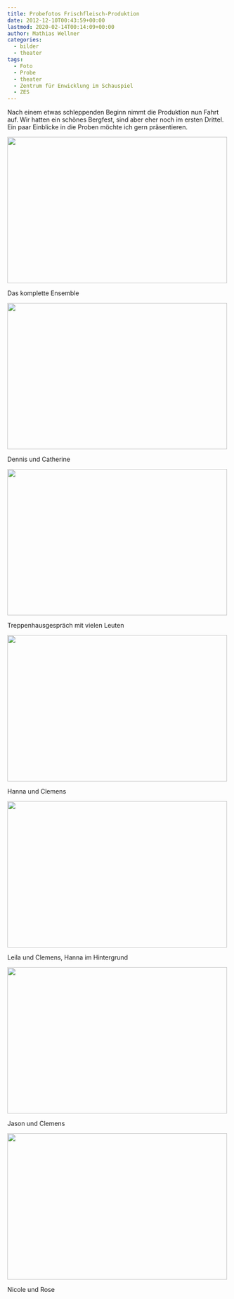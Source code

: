 ```yaml
---
title: Probefotos Frischfleisch-Produktion
date: 2012-12-10T00:43:59+00:00
lastmod: 2020-02-14T00:14:09+00:00
author: Mathias Wellner
categories:
  - bilder
  - theater
tags:
  - Foto
  - Probe
  - theater
  - Zentrum für Enwicklung im Schauspiel
  - ZES
---
```

Nach einem etwas schleppenden Beginn nimmt die Produktion nun Fahrt auf. Wir hatten ein schönes Bergfest, sind aber eher noch im ersten Drittel. Ein paar Einblicke in die Proben möchte ich gern präsentieren.

<div style="width: 510px" class="wp-caption aligncenter">
  <img src="https://lh6.googleusercontent.com/-fdgreuD-LYE/UMUT44hB9TI/AAAAAAAAA1k/-cq1vuA5Wd4/s800/MW_20121205_0711.jpg" height="333" width="500" />
  
  <p class="wp-caption-text">
    Das komplette Ensemble<br />
  </p>
</div>

<div style="width: 510px" class="wp-caption aligncenter">
  <img src="https://lh5.googleusercontent.com/-QfV3xIvD9Sk/UMUT4ykAR_I/AAAAAAAAA1g/L-pi8oTxq1o/s800/MW_20121205_0717.jpg" height="333" width="500" />
  
  <p class="wp-caption-text">
    Dennis und Catherine<br />
  </p>
</div>

<div style="width: 510px" class="wp-caption aligncenter">
  <img src="https://lh4.googleusercontent.com/-8ATAbOUb8Qw/UMUT4nYMjkI/AAAAAAAAA1c/WLphmoUSX_o/s800/MW_20121205_0725.jpg" height="333" width="500" />
  
  <p class="wp-caption-text">
    Treppenhausgespräch mit vielen Leuten<br />
  </p>
</div>

<div style="width: 510px" class="wp-caption aligncenter">
  <img src="https://lh3.googleusercontent.com/-7TzYEkwZOL8/UMUT5nx7IGI/AAAAAAAAA1s/3Za-lWOzGqs/s800/MW_20121205_0737.jpg" height="333" width="500" />
  
  <p class="wp-caption-text">
    Hanna und Clemens<br />
  </p>
</div>

<div style="width: 510px" class="wp-caption aligncenter">
  <img src="https://lh6.googleusercontent.com/-AaTQU06PIo4/UMUT6timoII/AAAAAAAAA2E/JyS8i45pndo/s800/MW_20121205_0764.jpg" height="333" width="500" />
  
  <p class="wp-caption-text">
    Leila und Clemens, Hanna im Hintergrund<br />
  </p>
</div>

<div style="width: 510px" class="wp-caption aligncenter">
  <img src="https://lh6.googleusercontent.com/-lgg_N6DsO9o/UMUT6tXiwOI/AAAAAAAAA2A/JrCcKCVYMDo/s800/MW_20121205_0772.jpg" height="333" width="500" />
  
  <p class="wp-caption-text">
    Jason und Clemens<br />
  </p>
</div>

<div style="width: 510px" class="wp-caption aligncenter">
  <img src="https://lh4.googleusercontent.com/-t8K6RF9URP8/UMUT64yzenI/AAAAAAAAA2I/E6I0cBHqTqE/s800/MW_20121205_0778.jpg" height="333" width="500" />
  
  <p class="wp-caption-text">
    Nicole und Rose<br />
  </p>
</div>